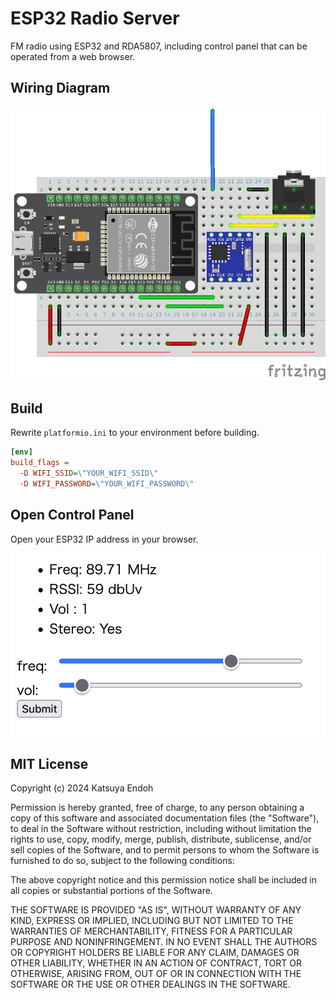 # ESP32 Radio Server

FM radio using ESP32 and RDA5807, including control panel that can be operated from a web browser.

## Wiring Diagram

![wiring-diagram](./wiring-diagram.png)

## Build

Rewrite `platformio.ini` to your environment before building.

```ini
[env]
build_flags =
  -D WIFI_SSID=\"YOUR_WIFI_SSID\"
  -D WIFI_PASSWORD=\"YOUR_WIFI_PASSWORD\"
```

## Open Control Panel

Open your ESP32 IP address in your browser.

![control panel](./control-panel.png)

## MIT License

Copyright (c) 2024 Katsuya Endoh

Permission is hereby granted, free of charge, to any person obtaining a copy
of this software and associated documentation files (the "Software"), to deal
in the Software without restriction, including without limitation the rights
to use, copy, modify, merge, publish, distribute, sublicense, and/or sell
copies of the Software, and to permit persons to whom the Software is
furnished to do so, subject to the following conditions:

The above copyright notice and this permission notice shall be included in all
copies or substantial portions of the Software.

THE SOFTWARE IS PROVIDED "AS IS", WITHOUT WARRANTY OF ANY KIND, EXPRESS OR
IMPLIED, INCLUDING BUT NOT LIMITED TO THE WARRANTIES OF MERCHANTABILITY,
FITNESS FOR A PARTICULAR PURPOSE AND NONINFRINGEMENT. IN NO EVENT SHALL THE
AUTHORS OR COPYRIGHT HOLDERS BE LIABLE FOR ANY CLAIM, DAMAGES OR OTHER
LIABILITY, WHETHER IN AN ACTION OF CONTRACT, TORT OR OTHERWISE, ARISING FROM,
OUT OF OR IN CONNECTION WITH THE SOFTWARE OR THE USE OR OTHER DEALINGS IN THE
SOFTWARE.
